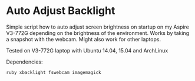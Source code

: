 Auto Adjust Backlight
=====================
Simple script how to auto adjust screen brightness on startup on my Aspire V3-772G depending on the brightness of the environment. Works by taking a snapshot with the webcam. Might also work for other laptops.

Tested on V3-772G laptop with Ubuntu 14.04, 15.04 and ArchLinux

Dependencies:
```
ruby xbacklight fswebcam imagemagick
```
